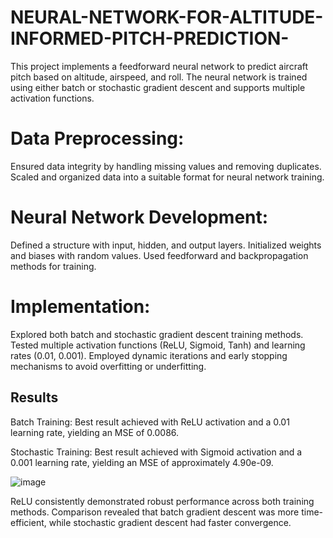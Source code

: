 # NEURAL-NETWORK-FOR-ALTITUDE-INFORMED-PITCH-PREDICTION-
This project implements a feedforward neural network to predict aircraft pitch based on altitude, airspeed, and roll. The neural network is trained using either batch or stochastic gradient descent and supports multiple activation functions.

# Data Preprocessing:

Ensured data integrity by handling missing values and removing duplicates.
Scaled and organized data into a suitable format for neural network training.

# Neural Network Development:

Defined a structure with input, hidden, and output layers.
Initialized weights and biases with random values.
Used feedforward and backpropagation methods for training.

# Implementation:

Explored both batch and stochastic gradient descent training methods.
Tested multiple activation functions (ReLU, Sigmoid, Tanh) and learning rates (0.01, 0.001).
Employed dynamic iterations and early stopping mechanisms to avoid overfitting or underfitting.

## Results

Batch Training:
Best result achieved with ReLU activation and a 0.01 learning rate, yielding an MSE of 0.0086.

Stochastic Training:
Best result achieved with Sigmoid activation and a 0.001 learning rate, yielding an MSE of approximately 4.90e-09.

![image](https://github.com/user-attachments/assets/552d5d30-4d1f-44d9-8822-a4add0838ddf)


ReLU consistently demonstrated robust performance across both training methods.
Comparison revealed that batch gradient descent was more time-efficient, while stochastic gradient descent had faster convergence.

